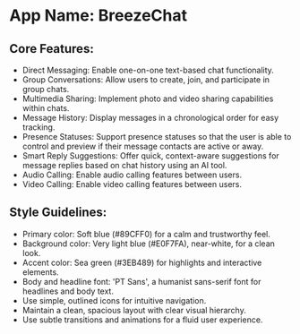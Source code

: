 # **App Name**: BreezeChat

## Core Features:

- Direct Messaging: Enable one-on-one text-based chat functionality.
- Group Conversations: Allow users to create, join, and participate in group chats.
- Multimedia Sharing: Implement photo and video sharing capabilities within chats.
- Message History: Display messages in a chronological order for easy tracking.
- Presence Statuses: Support presence statuses so that the user is able to control and preview if their message contacts are active or away.
- Smart Reply Suggestions: Offer quick, context-aware suggestions for message replies based on chat history using an AI tool.
- Audio Calling: Enable audio calling features between users.
- Video Calling: Enable video calling features between users.

## Style Guidelines:

- Primary color: Soft blue (#89CFF0) for a calm and trustworthy feel.
- Background color: Very light blue (#E0F7FA), near-white, for a clean look.
- Accent color: Sea green (#3EB489) for highlights and interactive elements.
- Body and headline font: 'PT Sans', a humanist sans-serif font for headlines and body text.
- Use simple, outlined icons for intuitive navigation.
- Maintain a clean, spacious layout with clear visual hierarchy.
- Use subtle transitions and animations for a fluid user experience.